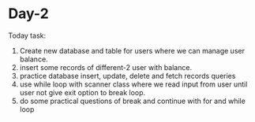 # Day-2
Today task:
1. Create new database and table for users where we can manage user balance.
2. ⁠insert some records of different-2 user with balance.
3. ⁠practice database insert, update, delete and fetch records queries 
4. ⁠use while loop with scanner class where we read input from user until user not give exit option to break loop.
5. ⁠do some practical questions of break and continue with for and while loop
